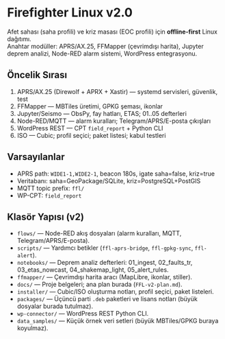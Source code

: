 # Firefighter Linux v2.0

Afet sahası (saha profili) ve kriz masası (EOC profili) için **offline-first** Linux dağıtımı.  
Anahtar modüller: APRS/AX.25, FFMapper (çevrimdışı harita), Jupyter deprem analizi, Node-RED alarm sistemi, WordPress entegrasyonu.

## Öncelik Sırası
1. APRS/AX.25 (Direwolf + APRX + Xastir) — systemd servisleri, güvenlik, test  
2. FFMapper — MBTiles üretimi, GPKG şeması, ikonlar  
3. Jupyter/Seismo — ObsPy, fay hatları, ETAS; 01..05 defterleri  
4. Node-RED/MQTT — alarm kuralları; Telegram/APRS/E-posta çıkışları  
5. WordPress REST — CPT `field_report` + Python CLI  
6. ISO — Cubic; profil seçici; paket listesi; kabul testleri  

## Varsayılanlar
- APRS path: `WIDE1-1,WIDE2-1`, beacon 180s, igate saha=false, kriz=true  
- Veritabanı: saha=GeoPackage/SQLite, kriz=PostgreSQL+PostGIS  
- MQTT topic prefix: `ffl/`  
- WP-CPT: `field_report`  

## Klasör Yapısı (v2)

- `flows/` — Node-RED akış dosyaları (alarm kuralları, MQTT, Telegram/APRS/E-posta).  
- `scripts/` — Yardımcı betikler (`ffl-aprs-bridge`, `ffl-gpkg-sync`, `ffl-alert`).  
- `notebooks/` — Deprem analiz defterleri: 01_ingest, 02_faults_tr, 03_etas_nowcast, 04_shakemap_light, 05_alert_rules.  
- `ffmapper/` — Çevrimdışı harita aracı (MapLibre, ikonlar, stiller).  
- `docs/` — Proje belgeleri; ana plan burada (`FFL-v2-plan.md`).  
- `installer/` — Cubic/ISO oluşturma notları, profil seçici, paket listeleri.  
- `packages/` — Üçüncü parti `.deb` paketleri ve lisans notları (büyük dosyalar burada tutulmaz).  
- `wp-connector/` — WordPress REST Python CLI.  
- `data_samples/` — Küçük örnek veri setleri (büyük MBTiles/GPKG buraya koyulmaz).  

